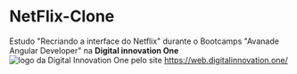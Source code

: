 # NetFlix-Clone
Estudo "Recriando a interface do Netflix" durante o Bootcamps "Avanade Angular Developer" na **Digital innovation One**![logo da Digital Innovation One](https://github.com/PauloBast/netflix-clone.github.io/blob/netflix-clone/img/log%20digital%20innovation%20one%20Pequena_Transparente.png) pelo site <https://web.digitalinnovation.one/>

